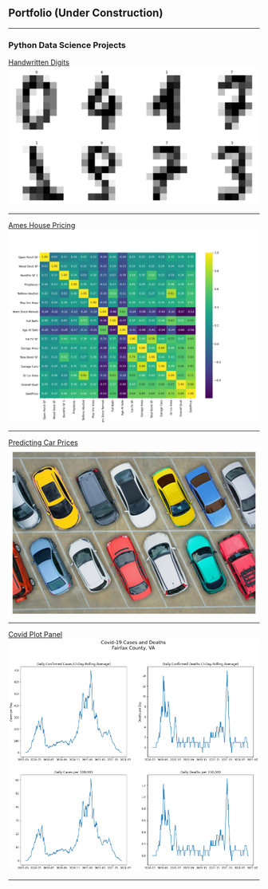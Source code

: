 ## Portfolio (Under Construction)

---

### Python Data Science Projects 

[Handwritten Digits](/projects/handwritten_digits_classifier)
<img src="images/handwritten_digits.png?raw=true"/>

---
[Ames House Pricing](/projects/ames_house_pricing_project.html)
<img src="images/ames_house_pricing_project.png?raw=true"/>

---
[Predicting Car Prices](/projects/predicting_car_prices.html)
<img src="images/car_prices_2.jpg?raw=true"/>

---
[Covid Plot Panel](/projects/covid_counties_fairfax.html)
<img src="images/output_8_0.png?raw=true"/>

---
